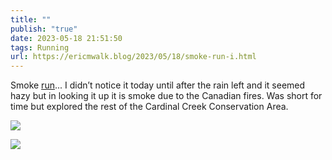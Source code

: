 ```yaml
---
title: ""
publish: "true"
date: 2023-05-18 21:51:50
tags: Running
url: https://ericmwalk.blog/2023/05/18/smoke-run-i.html
---
```


Smoke [run](http://www.strava.com/activities/9097698998)... I didn’t notice it today until after the rain left and it seemed hazy but in looking it up it is smoke due to the Canadian fires. Was short for time but explored the rest of the Cardinal Creek Conservation Area.

![](https://ericmwalk.blog/uploads/2023/4eec21968e.jpg)

![](https://ericmwalk.blog/uploads/2023/bd0aa75665.jpg)